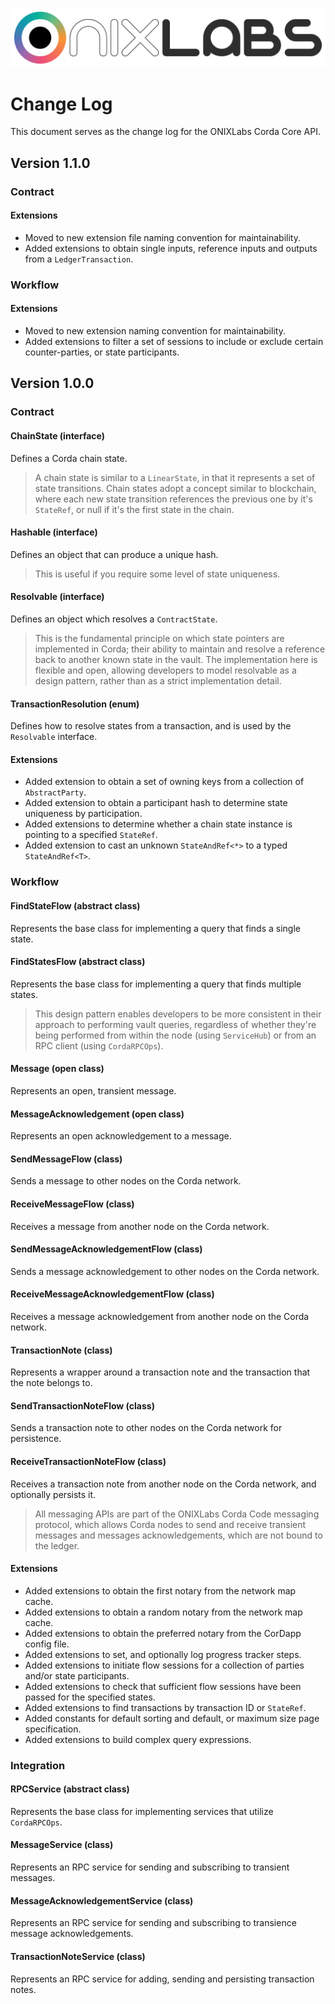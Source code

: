 ![ONIX Labs](https://raw.githubusercontent.com/onix-labs/onix-labs.github.io/master/content/logo/master_full_md.png)

# Change Log

This document serves as the change log for the ONIXLabs Corda Core API.

## Version 1.1.0

### Contract

#### Extensions

-   Moved to new extension file naming convention for maintainability.
-   Added extensions to obtain single inputs, reference inputs and outputs from a `LedgerTransaction`.

### Workflow

#### Extensions

-   Moved to new extension naming convention for maintainability.
-   Added extensions to filter a set of sessions to include or exclude certain counter-parties, or state participants.

## Version 1.0.0

### Contract

#### ChainState (interface)

Defines a Corda chain state. 

>   A chain state is similar to a `LinearState`, in that it represents a set of state transitions. Chain states adopt a concept similar to blockchain, where each new state transition references the previous one by it's `StateRef`, or null if it's the first state in the chain.

#### Hashable (interface)

Defines an object that can produce a unique hash. 

>   This is useful if you require some level of state uniqueness.

#### Resolvable (interface)

Defines an object which resolves a `ContractState`. 

>   This is the fundamental principle on which state pointers are implemented in Corda; their ability to maintain and resolve a reference back to another known state in the vault. The implementation here is flexible and open, allowing developers to model resolvable as a design pattern, rather than as a strict implementation detail.

#### TransactionResolution (enum)

Defines how to resolve states from a transaction, and is used by the `Resolvable` interface.

#### Extensions

-   Added extension to obtain a set of owning keys from a collection of `AbstractParty`.
-   Added extension to obtain a participant hash to determine state uniqueness by participation.
-   Added extensions to determine whether a chain state instance is pointing to a specified `StateRef`.
-   Added extension to cast an unknown `StateAndRef<*>` to a typed `StateAndRef<T>`.

### Workflow

#### FindStateFlow (abstract class)

Represents the base class for implementing a query that finds a single state.

#### FindStatesFlow (abstract class)

Represents the base class for implementing a query that finds multiple states.

>   This design pattern enables developers to be more consistent in their approach to performing vault queries, regardless of whether they're being performed from within the node (using `ServiceHub`) or from an RPC client (using `CordaRPCOps`).

#### Message (open class)

Represents an open, transient message.

#### MessageAcknowledgement (open class)

Represents an open acknowledgement to a message.

#### SendMessageFlow (class)

Sends a message to other nodes on the Corda network.

#### ReceiveMessageFlow (class)

Receives a message from another node on the Corda network.

#### SendMessageAcknowledgementFlow (class)

Sends a message acknowledgement to other nodes on the Corda network.

#### ReceiveMessageAcknowledgementFlow (class)

Receives a message acknowledgement from another node on the Corda network.

#### TransactionNote (class)

Represents a wrapper around a transaction note and the transaction that the note belongs to.

#### SendTransactionNoteFlow (class)

Sends a transaction note to other nodes on the Corda network for persistence.

#### ReceiveTransactionNoteFlow (class)

Receives a transaction note from another node on the Corda network, and optionally persists it.

>   All messaging APIs are part of the ONIXLabs Corda Code messaging protocol, which allows Corda nodes to send and receive transient messages and messages acknowledgements, which are not bound to the ledger.

#### Extensions

-   Added extensions to obtain the first notary from the network map cache.
-   Added extensions to obtain a random notary from the network map cache.
-   Added extensions to obtain the preferred notary from the CorDapp config file.
-   Added extensions to set, and optionally log progress tracker steps.
-   Added extensions to initiate flow sessions for a collection of parties and/or state participants.
-   Added extensions to check that sufficient flow sessions have been passed for the specified states.
-   Added extensions to find transactions by transaction ID or `StateRef`.
-   Added constants for default sorting and default, or maximum size page specification.
-   Added extensions to  build complex query expressions.

### Integration

#### RPCService (abstract class)

Represents the base class for implementing services that utilize `CordaRPCOps`.

#### MessageService (class)

Represents an RPC service for sending and subscribing to transient messages.

#### MessageAcknowledgementService (class)

Represents an RPC service for sending and subscribing to transience message acknowledgements.

#### TransactionNoteService (class)

Represents an RPC service for adding, sending and persisting transaction notes.



